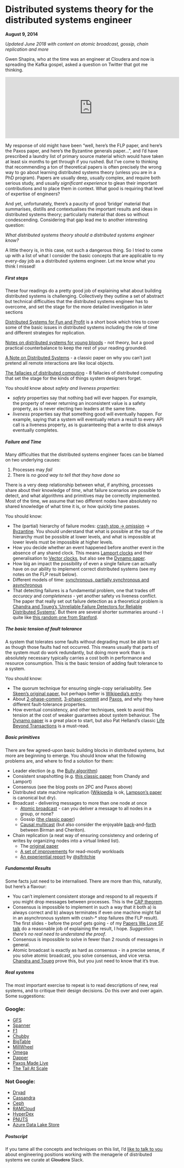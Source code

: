 # Distributed systems theory for the distributed systems engineer

**August 9, 2014**

*Updated June 2018 with content on atomic broadcast, gossip, chain replication and more*

Gwen Shapira, who at the time was an engineer at Cloudera and now is spreading the Kafka gospel, asked a question on Twitter that got me thinking.

<iframe id="twitter-widget-0" scrolling="no" frameborder="0" allowtransparency="true" allowfullscreen="true" class="" title="Twitter Tweet" src="https://platform.twitter.com/embed/index.html?creatorScreenName=henryr&amp;dnt=false&amp;embedId=twitter-widget-0&amp;frame=false&amp;hideCard=false&amp;hideThread=false&amp;id=497203248332165121&amp;lang=en&amp;origin=https%3A%2F%2Fwww.the-paper-trail.org%2Fpost%2F2014-08-09-distributed-systems-theory-for-the-distributed-systems-engineer%2F&amp;siteScreenName=henryr&amp;theme=light&amp;widgetsVersion=ed20a2b%3A1601588405575&amp;width=550px" data-tweet-id="497203248332165121" style="box-sizing: border-box; position: static; visibility: visible; width: 550px; height: 194px; display: block; flex-grow: 1;"></iframe>

My response of old might have been “well, here’s the FLP paper, and here’s the Paxos paper, and here’s the Byzantine generals paper…”, and I’d have prescribed a laundry list of primary source material which would have taken at least six months to get through if you rushed. But I’ve come to thinking that recommending a ton of theoretical papers is often precisely the wrong way to go about learning distributed systems theory (unless you are in a PhD program). Papers are usually deep, usually complex, and require both serious study, and usually *significant experience* to glean their important contributions and to place them in context. What good is requiring that level of expertise of engineers?

And yet, unfortunately, there’s a paucity of good ‘bridge’ material that summarises, distills and contextualises the important results and ideas in distributed systems theory; particularly material that does so without condescending. Considering that gap lead me to another interesting question:

*What distributed systems theory should a distributed systems engineer know?*

A little theory is, in this case, not such a dangerous thing. So I tried to come up with a list of what I consider the basic concepts that are applicable to my every-day job as a distributed systems engineer. Let me know what you think I missed!

##### First steps

These four readings do a pretty good job of explaining what about building distributed systems is challenging. Collectively they outline a set of abstract but technical difficulties that the distributed systems engineer has to overcome, and set the stage for the more detailed investigation in later sections

[Distributed Systems for Fun and Profit](http://book.mixu.net/distsys/) is a short book which tries to cover some of the basic issues in distributed systems including the role of time and different strategies for replication.

[Notes on distributed systems for young bloods](http://www.somethingsimilar.com/2013/01/14/notes-on-distributed-systems-for-young-bloods/) - not theory, but a good practical counterbalance to keep the rest of your reading grounded.

[A Note on Distributed Systems](http://citeseerx.ist.psu.edu/viewdoc/summary?doi=10.1.1.41.7628) - a classic paper on why you can’t just pretend all remote interactions are like local objects.

[The fallacies of distributed computing](http://en.wikipedia.org/wiki/Fallacies_of_Distributed_Computing) - 8 fallacies of distributed computing that set the stage for the kinds of things system designers forget.

You should know about *safety and liveness properties*:

- *safety* properties say that nothing bad will ever happen. For example, the property of never returning an inconsistent value is a safety property, as is never electing two leaders at the same time.
- *liveness* properties say that something good will eventually happen. For example, saying that a system will eventually return a result to every API call is a liveness property, as is guaranteeing that a write to disk always eventually completes.

##### Failure and Time

Many difficulties that the distributed systems engineer faces can be blamed on two underlying causes:

1. Processes may *fail*
2. There is *no good way to tell that they have done so*

There is a very deep relationship between what, if anything, processes share about their knowledge of *time*, what failure scenarios are possible to detect, and what algorithms and primitives may be correctly implemented. Most of the time, we assume that two different nodes have absolutely no shared knowledge of what time it is, or how quickly time passes.

You should know:

- The (partial) hierarchy of failure modes: [crash stop -> omission](http://alvaro-videla.com/2013/12/failure-modes-in-distributed-systems.html) -> [Byzantine](http://en.wikipedia.org/wiki/Byzantine_fault_tolerance). You should understand that what is possible at the top of the hierarchy must be possible at lower levels, and what is impossible at lower levels must be impossible at higher levels.
- How you decide whether an event happened before another event in the absence of any shared clock. This means [Lamport clocks](https://amturing.acm.org/p558-lamport.pdf) and their generalisation to [Vector clocks](http://en.wikipedia.org/wiki/Vector_clock), but also see the [Dynamo paper](http://www.allthingsdistributed.com/files/amazon-dynamo-sosp2007.pdf).
- How big an impact the possibility of even a single failure can actually have on our ability to implement correct distributed systems (see my notes on the FLP result below).
- Different models of time: [synchronous, partially synchronous and asynchronous](https://groups.csail.mit.edu/tds/papers/Lynch/lncs90-asilomar.pdf)
- That detecting failures is a fundamental problem, one that trades off *accuracy* and *completeness* - yet another safety vs liveness conflict. The paper that really set out failure detection as a theoretical problem is [Chandra and Toueg’s ‘Unreliable Failure Detectors for Reliable Distributed Systems’](http://courses.csail.mit.edu/6.852/08/papers/CT96-JACM.pdf). But there are several shorter summaries around - I quite like [this random one from Stanford](http://www.scs.stanford.edu/14au-cs244b/labs/projects/song.pdf).

##### The basic tension of fault tolerance

A system that tolerates some faults without degrading must be able to act as though those faults had not occurred. This means usually that parts of the system must do work redundantly, but doing more work than is absolutely necessary typically carries a cost both in performance and resource consumption. This is the basic tension of adding fault tolerance to a system.

You should know:

- The quorum technique for ensuring single-copy serialisability. See [Skeen’s original paper](https://ecommons.library.cornell.edu/bitstream/1813/6323/1/82-483.pdf), but perhaps better is [Wikipedia’s entry](http://en.wikipedia.org/wiki/Quorum_(distributed_computing)).
- About [2-phase-commit](https://the-paper-trail.org/blog/consensus-protocols-two-phase-commit/), [3-phase-commit](https://the-paper-trail.org/blog/consensus-protocols-three-phase-commit/) and [Paxos](https://the-paper-trail.org/blog/consensus-protocols-paxos/), and why they have different fault-tolerance properties.
- How eventual consistency, and other techniques, seek to avoid this tension at the cost of weaker guarantees about system behaviour. The [Dynamo paper](http://www.allthingsdistributed.com/files/amazon-dynamo-sosp2007.pdf) is a great place to start, but also Pat Helland’s classic [Life Beyond Transactions](http://www.ics.uci.edu/~cs223/papers/cidr07p15.pdf) is a must-read.

##### Basic primitives

There are few agreed-upon basic building blocks in distributed systems, but more are beginning to emerge. You should know what the following problems are, and where to find a solution for them:

- Leader election (e.g. the [Bully algorithm](http://en.wikipedia.org/wiki/Bully_algorithm))
- Consistent snapshotting (e.g. [this classic paper](http://research.microsoft.com/en-us/um/people/lamport/pubs/chandy.pdf) from Chandy and Lamport)
- Consensus (see the blog posts on 2PC and Paxos above)
- Distributed state machine replication ([Wikipedia](http://en.wikipedia.org/wiki/State_machine_replication) is ok, [Lampson’s paper](http://research.microsoft.com/en-us/um/people/blampson/58-Consensus/Acrobat.pdf) is canonical but dry).
- Broadcast - delivering messages to more than one node at once
  - [Atomic broadcast](http://citeseerx.ist.psu.edu/viewdoc/download?doi=10.1.1.3.4709&rep=rep1&type=pdf) - can you deliver a message to all nodes in a group, or none?
  - Gossip ([the classic paper](http://bitsavers.informatik.uni-stuttgart.de/pdf/xerox/parc/techReports/CSL-89-1_Epidemic_Algorithms_for_Replicated_Database_Maintenance.pdf))
  - [Causal multicast](https://www.cs.cornell.edu/courses/cs614/2003sp/papers/BSS91.pdf) (but also consider the enjoyable [back](https://www.cs.rice.edu/~alc/comp520/papers/Cheriton_Skeen.pdf)-and-[forth](https://www.cs.princeton.edu/courses/archive/fall07/cos518/papers/catocs-limits-response.pdf) between Birman and Cheriton).
- Chain replication (a neat way of ensuring consistency and ordering of writes by organizing nodes into a virtual linked list).
  - The [original paper](http://www.cs.cornell.edu/home/rvr/papers/OSDI04.pdf)
  - [A set of improvements](https://www.usenix.org/legacy/event/usenix09/tech/full_papers/terrace/terrace.pdf) for read-mostly workloads
  - [An experiential report](https://pdfs.semanticscholar.org/6b14/dd57eaf8122dbc29d08e50749661d4602e53.pdf) by [@slfritchie](https://twitter.com/slfritchie)

##### Fundamental Results

Some facts just need to be internalised. There are more than this, naturally, but here’s a flavour:

- You can’t implement consistent storage and respond to all requests if you might drop messages between processes. This is the [CAP theorem](http://lpd.epfl.ch/sgilbert/pubs/BrewersConjecture-SigAct.pdf).
- Consensus is impossible to implement in such a way that it both a) is always correct and b) always terminates if even one machine might fail in an asynchronous system with crash-* stop failures (the FLP result). The first slides - before the proof gets going - of my [Papers We Love SF talk](http://www.slideshare.net/HenryRobinson/pwl-nonotes) do a reasonable job of explaining the result, I hope. _Suggestion: there’s no real need to understand the proof_.
- Consensus is impossible to solve in fewer than 2 rounds of messages in general.
- Atomic broadcast is exactly as hard as consensus - in a precise sense, if you solve atomic broadcast, you solve consensus, and vice versa. [Chandra and Toueg](https://www.cs.utexas.edu/~lorenzo/corsi/cs380d/papers/p225-chandra.pdf) prove this, but you just need to know that it’s true.

##### Real systems

The most important exercise to repeat is to read descriptions of new, real systems, and to critique their design decisions. Do this over and over again. Some suggestions:

### Google:

- [GFS](http://static.googleusercontent.com/media/research.google.com/en/us/archive/gfs-sosp2003.pdf)
- [Spanner](http://static.googleusercontent.com/media/research.google.com/en/us/archive/spanner-osdi2012.pdf)
- [F1](http://static.googleusercontent.com/media/research.google.com/en/us/pubs/archive/41344.pdf)
- [Chubby](http://static.googleusercontent.com/media/research.google.com/en/us/archive/chubby-osdi06.pdf)
- [BigTable](http://static.googleusercontent.com/media/research.google.com/en/us/archive/bigtable-osdi06.pdf)
- [MillWheel](http://static.googleusercontent.com/media/research.google.com/en/us/pubs/archive/41378.pdf)
- [Omega](https://static.googleusercontent.com/media/research.google.com/en//pubs/archive/41684.pdf)
- [Dapper](http://static.googleusercontent.com/media/research.google.com/en/us/pubs/archive/36356.pdf)
- [Paxos Made Live](http://www.cs.utexas.edu/users/lorenzo/corsi/cs380d/papers/paper2-1.pdf)
- [The Tail At Scale](http://cseweb.ucsd.edu/~gmporter/classes/fa17/cse124/post/schedule/p74-dean.pdf)

### Not Google:

- [Dryad](http://research.microsoft.com/en-us/projects/dryad/eurosys07.pdf)
- [Cassandra](https://www.cs.cornell.edu/projects/ladis2009/papers/lakshman-ladis2009.pdf)
- [Ceph](http://ceph.com/papers/weil-ceph-osdi06.pdf)
- [RAMCloud](https://ramcloud.stanford.edu/wiki/display/ramcloud/RAMCloud+Papers)
- [HyperDex](http://hyperdex.org/papers/)
- [PNUTS](http://www.mpi-sws.org/~druschel/courses/ds/papers/cooper-pnuts.pdf)
- [Azure Data Lake Store](https://dl.acm.org/citation.cfm?id=3056100)

##### Postscript

If you tame all the concepts and techniques on this list, I’d [like to talk to you](mailto:henry.robinson+papertrail@gmail.com) about engineering positions working with the menagerie of distributed systems we curate at ~~Cloudera~~ Slack.